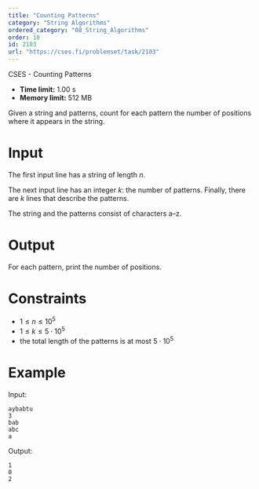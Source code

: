 ```yaml
---
title: "Counting Patterns"
category: "String Algorithms"
ordered_category: "08_String_Algorithms"
order: 10
id: 2103
url: "https://cses.fi/problemset/task/2103"
---
```


CSES - Counting Patterns

  * **Time limit:** 1.00 s
  * **Memory limit:** 512 MB

Given a string and patterns, count for each pattern the number of positions
where it appears in the string.

# Input

The first input line has a string of length $n$.

The next input line has an integer $k$: the number of patterns. Finally, there
are $k$ lines that describe the patterns.

The string and the patterns consist of characters a–z.

# Output

For each pattern, print the number of positions.

# Constraints

  * $1 \le n \le 10^5$
  * $1 \le k \le 5 \cdot 10^5$
  * the total length of the patterns is at most $5 \cdot 10^5$

# Example

Input:

    
    
    aybabtu
    3
    bab
    abc
    a
    

Output:

    
    
    1
    0
    2
    

